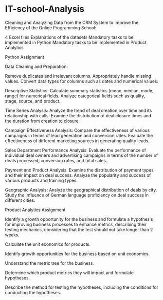 # IT-school-Analysis
Cleaning and Analyzing Data from the CRM System to Improve the Efficiency of the Online Programming School:

4 Excel files
Explanations of the datasets
Mandatory tasks to be implemented in Python
Mandatory tasks to be implemented in Product Analytics

Python Assignment

Data Cleaning and Preparation:

Remove duplicates and irrelevant columns.
Appropriately handle missing values.
Convert data types for columns such as dates and numerical values.

Descriptive Statistics:
Calculate summary statistics (mean, median, mode, range) for numerical fields.
Analyze categorical fields such as quality, stage, source, and product.

Time Series Analysis:
Analyze the trend of deal creation over time and its relationship with calls.
Examine the distribution of deal closure times and the duration from creation to closure.

Campaign Effectiveness Analysis:
Compare the effectiveness of various campaigns in terms of lead generation and conversion rates.
Evaluate the effectiveness of different marketing sources in generating quality leads.

Sales Department Performance Analysis:
Evaluate the performance of individual deal owners and advertising campaigns in terms of the number of deals processed, conversion rates, and total sales.

Payment and Product Analysis:
Examine the distribution of payment types and their impact on deal success.
Analyze the popularity and success of various products and training types.

Geographic Analysis:
Analyze the geographical distribution of deals by city.
Study the influence of German language proficiency on deal success in different cities.

Product Analytics Assignment

Identify a growth opportunity for the business and formulate a hypothesis for improving business processes to enhance metrics, describing their testing mechanics, considering that the test should not take longer than 2 weeks.

Calculate the unit economics for products.

Identify growth opportunities for the business based on unit economics.

Understand the metric tree for the business.

Determine which product metrics they will impact and formulate hypotheses.

Describe the method for testing the hypotheses, including the conditions for conducting the hypotheses.

